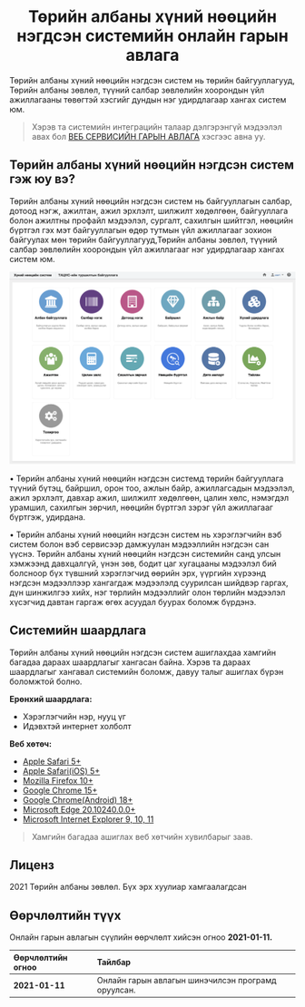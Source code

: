 
<h1 align="center">Төрийн албаны хүний нөөцийн нэгдсэн системийн онлайн гарын авлага</h1>


Төрийн албаны хүний нөөцийн нэгдсэн систем нь төрийн байгууллагууд, Төрийн албаны зөвлөл, түүний салбар зөвлөлийн хоорондын үйл ажиллагааны төвөгтэй хэсгийг дундын нэг удирдлагаар хангах систем юм. 

> Хэрэв та системийн интеграцийн талаар дэлгэрэнгүй мэдээлэл авах бол [ВЕБ СЕРВИСИЙН ГАРЫН АВЛАГА](https://hr.csc.gov.mn/doc/) хэсгээс авна уу.

## Төрийн албаны хүний нөөцийн нэгдсэн систем гэж юу вэ?

Төрийн албаны хүний нөөцийн нэгдсэн систем нь байгууллагын салбар, дотоод нэгж, ажилтан, ажил эрхлэлт, шилжилт хөдөлгөөн, байгууллага болон ажилтны профайл мэдээлэл, сургалт, сахилгын шийтгэл, нөөцийн бүртгэл гэх мэт байгууллагын өдөр тутмын үйл ажиллагааг зохион байгуулах мөн төрийн байгууллагууд,Төрийн албаны зөвлөл, түүний салбар зөвлөлийн хоорондын үйл ажиллагааг нэг удирдлагаар хангах систем юм.

![](assets/images/about.png)

•	Төрийн албаны хүний нөөцийн нэгдсэн системд төрийн байгууллага түүний бүтэц, байршил, орон тоо, ажлын байр, ажиллагсадын мэдээлэл, ажил эрхлэлт, давхар ажил, шилжилт хөдөлгөөн, цалин хөлс, нэмэгдэл урамшил, сахилгын зөрчил, нөөцийн бүртгэл зэрэг үйл ажиллагааг бүртгэж, удирдана. 

•	Төрийн албаны хүний нөөцийн нэгдсэн систем нь хэрэглэгчийн вэб систем болон вэб сервисээр дамжуулан мэдээллийн нэгдсэн сан үүснэ. Төрийн албаны хүний нөөцийн нэгдсэн системийн санд улсын хэмжээнд давхцалгүй, үнэн зөв, бодит цаг хугацааны мэдээлэл бий болсноор бүх түвшний хэрэглэгчид өөрийн эрх, үүргийн хүрээнд нэгдсэн мэдээллээр хангагдаж мэдээлэлд суурилсан шийдвэр гаргах, дүн шинжилгээ хийх, нэг төрлийн мэдээллийг олон төрлийн мэдээлэл хүсэгчид давтан гаргаж өгөх асуудал буурах боломж бүрдэнэ.


## Системийн шаардлага

Төрийн албаны хүний нөөцийн нэгдсэн систем ашиглахдаа хамгийн багадаа дараах шаардлагыг хангасан байна. Хэрэв та дараах шаардлагыг хангавал системийн боломж, давуу талыг ашиглах бүрэн боломжтой болно.

**Ерөнхий шаардлага:**

- Хэрэглэгчийн нэр, нууц үг
- Идэвхтэй интернет холболт

**Веб хөтөч:**

- [Apple Safari 5+](https://www.apple.com/safari/)
- [Apple Safari(iOS) 5+](https://www.apple.com/safari/)
- [Mozilla Firefox 10+](https://www.mozilla.org/en-US/firefox)
- [Google Chrome 15+](https://www.google.com/chrome/)
- [Google Chrome(Android) 18+](https://www.google.com/chrome/)
- [Microsoft Edge 20.10240.0.0+](https://www.microsoft.com/en-us/windows/microsoft-edge)
- [Microsoft Internet Explorer 9, 10, 11](https://www.microsoft.com/en-us/download/internet-explorer-11-for-windows-7-details.aspx)

> Хамгийн багадаа ашиглах веб хөтчийн хувилбарыг заав.

## Лиценз

2021 Төрийн албаны зөвлөл. Бүх эрх хуулиар хамгаалагдсан


## Өөрчлөлтийн түүх

Онлайн гарын авлагын сүүлийн өөрчлөлт хийсэн огноо **2021-01-11.**

|Өөрчлөлтийн огноо|Тайлбар|
|:----------------|:------|
|**2021-01-11**|Онлайн гарын авлагын шинэчилсэн програмд оруулсан.|
